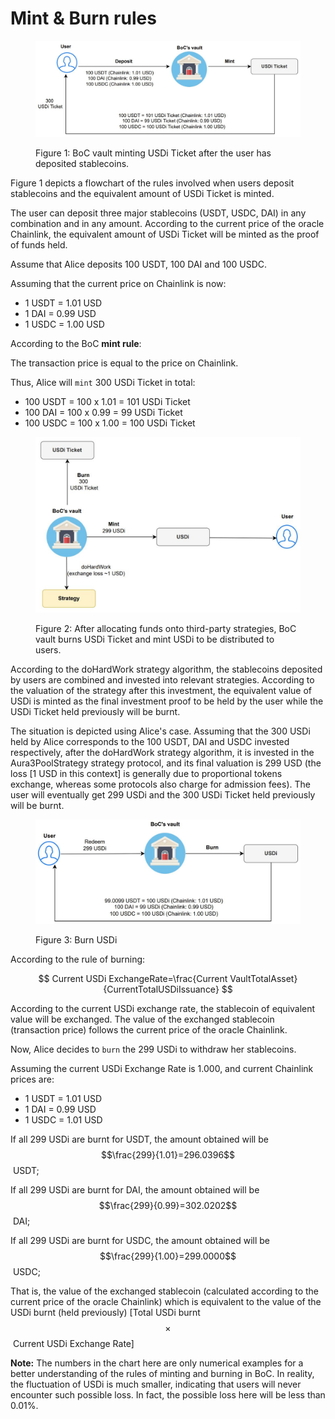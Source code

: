 # Mint & Burn rules

<figure><img src="../../.gitbook/assets/Mint_USDi_T_en.png" alt=""><figcaption><p>Figure 1: BoC vault minting USDi Ticket after the user has deposited stablecoins.</p></figcaption></figure>

Figure 1 depicts a flowchart of the rules involved when users deposit stablecoins and the equivalent amount of USDi Ticket is minted.

The user can deposit three major stablecoins (USDT, USDC, DAI) in any combination and in any amount. According to the current price of the oracle Chainlink, the equivalent amount of USDi Ticket will be minted as the proof of funds held.

Assume that Alice deposits 100 USDT, 100 DAI and 100 USDC.

Assuming that the current price on Chainlink is now:

* 1 USDT = 1.01 USD
* 1 DAI = 0.99 USD
* 1 USDC = 1.00 USD

According to the BoC **mint rule**:&#x20;

The transaction price is equal to the price on Chainlink.

Thus, Alice will `mint` 300 USDi Ticket in total:

* 100 USDT = 100 x 1.01 = 101 USDi Ticket
* 100 DAI = 100 x 0.99 = 99 USDi Ticket
* 100 USDC = 100 x 1.00 = 100 USDi Ticket

<figure><img src="../../.gitbook/assets/Mint_USDi_en.png" alt=""><figcaption><p>Figure 2: After allocating funds onto third-party strategies, BoC vault burns USDi Ticket and mint USDi to be distributed to users.</p></figcaption></figure>

According to the doHardWork strategy algorithm, the stablecoins deposited by users are combined and invested into relevant strategies. According to the valuation of the strategy after this investment, the equivalent value of USDi is minted as the final investment proof to be held by the user while the USDi Ticket held previously will be burnt.

The situation is depicted using Alice's case. Assuming that the 300 USDi held by Alice corresponds to the 100 USDT, DAI and USDC invested respectively, after the doHardWork strategy algorithm, it is invested in the Aura3PoolStrategy strategy protocol, and its final valuation is 299 USD (the loss \[1 USD in this context] is generally due to proportional tokens exchange, whereas some protocols also charge for admission fees). The user will eventually get 299 USDi and the 300 USDi Ticket held previously will be burnt.

<figure><img src="../../.gitbook/assets/Burn_USDi_en.png" alt=""><figcaption><p>Figure 3: Burn USDi</p></figcaption></figure>

According to the rule of burning:

$$
Current USDi ExchangeRate=\frac{Current VaultTotalAsset}{CurrentTotalUSDiIssuance}
$$

According to the current USDi exchange rate, the stablecoin of equivalent value will be exchanged. The value of the exchanged stablecoin (transaction price) follows the current price of the oracle Chainlink.

Now, Alice decides to `burn` the 299 USDi to withdraw her stablecoins.&#x20;

Assuming the current USDi Exchange Rate is 1.000, and current Chainlink prices are:

* 1 USDT = 1.01 USD
* 1 DAI = 0.99 USD
* 1 USDC = 1.01 USD

If all 299 USDi are burnt for USDT, the amount obtained will be $$\frac{299}{1.01}=296.0396$$​ USDT;

If all 299 USDi are burnt for DAI, the amount obtained will be $$\frac{299}{0.99}=302.0202$$​ DAI;

If all 299 USDi are burnt for USDC, the amount obtained will be $$\frac{299}{1.00}=299.0000$$​ USDC;

That is, the value of the exchanged stablecoin (calculated according to the current price of the oracle Chainlink) which is equivalent to the value of the USDi burnt (held previously) \[Total USDi burnt $$\times$$​ Current USDi Exchange Rate]&#x20;

**Note:** The numbers in the chart here are only numerical examples for a better understanding of the rules of minting and burning in BoC. In reality, the fluctuation of USDi is much smaller, indicating that users will never encounter such possible loss. In fact, the possible loss here will be less than 0.01%.&#x20;
